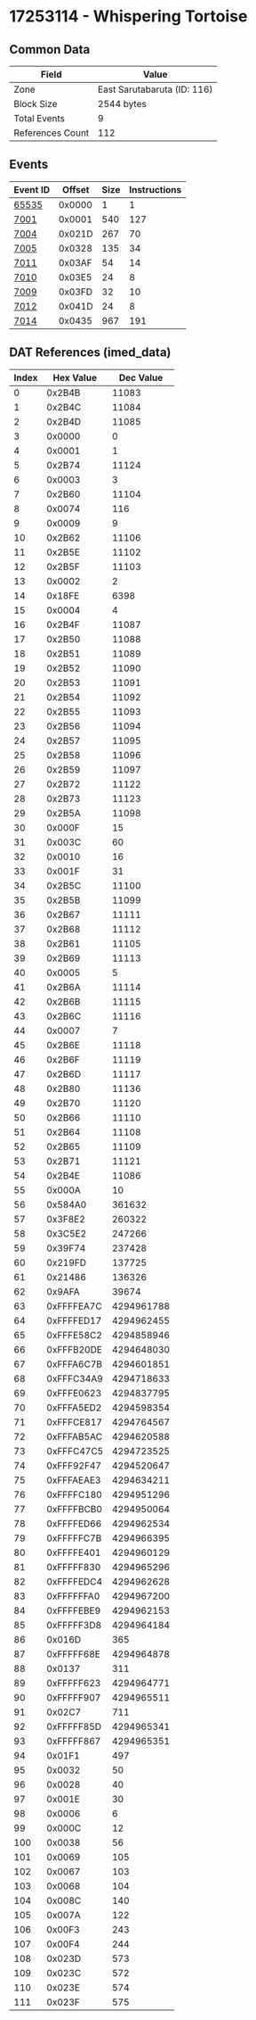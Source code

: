 # 17253114 - Whispering Tortoise

## Common Data

| Field            | Value                       |
|------------------|-----------------------------|
| Zone             | East Sarutabaruta (ID: 116) |
| Block Size       | 2544 bytes                  |
| Total Events     | 9                           |
| References Count | 112                         |

## Events

| Event ID            | Offset   |   Size |   Instructions |
|---------------------|----------|--------|----------------|
| [65535](./65535.md) | 0x0000   |      1 |              1 |
| [7001](./7001.md)   | 0x0001   |    540 |            127 |
| [7004](./7004.md)   | 0x021D   |    267 |             70 |
| [7005](./7005.md)   | 0x0328   |    135 |             34 |
| [7011](./7011.md)   | 0x03AF   |     54 |             14 |
| [7010](./7010.md)   | 0x03E5   |     24 |              8 |
| [7009](./7009.md)   | 0x03FD   |     32 |             10 |
| [7012](./7012.md)   | 0x041D   |     24 |              8 |
| [7014](./7014.md)   | 0x0435   |    967 |            191 |

## DAT References (imed_data)

|   Index | Hex Value   |   Dec Value |
|---------|-------------|-------------|
|       0 | 0x2B4B      |       11083 |
|       1 | 0x2B4C      |       11084 |
|       2 | 0x2B4D      |       11085 |
|       3 | 0x0000      |           0 |
|       4 | 0x0001      |           1 |
|       5 | 0x2B74      |       11124 |
|       6 | 0x0003      |           3 |
|       7 | 0x2B60      |       11104 |
|       8 | 0x0074      |         116 |
|       9 | 0x0009      |           9 |
|      10 | 0x2B62      |       11106 |
|      11 | 0x2B5E      |       11102 |
|      12 | 0x2B5F      |       11103 |
|      13 | 0x0002      |           2 |
|      14 | 0x18FE      |        6398 |
|      15 | 0x0004      |           4 |
|      16 | 0x2B4F      |       11087 |
|      17 | 0x2B50      |       11088 |
|      18 | 0x2B51      |       11089 |
|      19 | 0x2B52      |       11090 |
|      20 | 0x2B53      |       11091 |
|      21 | 0x2B54      |       11092 |
|      22 | 0x2B55      |       11093 |
|      23 | 0x2B56      |       11094 |
|      24 | 0x2B57      |       11095 |
|      25 | 0x2B58      |       11096 |
|      26 | 0x2B59      |       11097 |
|      27 | 0x2B72      |       11122 |
|      28 | 0x2B73      |       11123 |
|      29 | 0x2B5A      |       11098 |
|      30 | 0x000F      |          15 |
|      31 | 0x003C      |          60 |
|      32 | 0x0010      |          16 |
|      33 | 0x001F      |          31 |
|      34 | 0x2B5C      |       11100 |
|      35 | 0x2B5B      |       11099 |
|      36 | 0x2B67      |       11111 |
|      37 | 0x2B68      |       11112 |
|      38 | 0x2B61      |       11105 |
|      39 | 0x2B69      |       11113 |
|      40 | 0x0005      |           5 |
|      41 | 0x2B6A      |       11114 |
|      42 | 0x2B6B      |       11115 |
|      43 | 0x2B6C      |       11116 |
|      44 | 0x0007      |           7 |
|      45 | 0x2B6E      |       11118 |
|      46 | 0x2B6F      |       11119 |
|      47 | 0x2B6D      |       11117 |
|      48 | 0x2B80      |       11136 |
|      49 | 0x2B70      |       11120 |
|      50 | 0x2B66      |       11110 |
|      51 | 0x2B64      |       11108 |
|      52 | 0x2B65      |       11109 |
|      53 | 0x2B71      |       11121 |
|      54 | 0x2B4E      |       11086 |
|      55 | 0x000A      |          10 |
|      56 | 0x584A0     |      361632 |
|      57 | 0x3F8E2     |      260322 |
|      58 | 0x3C5E2     |      247266 |
|      59 | 0x39F74     |      237428 |
|      60 | 0x219FD     |      137725 |
|      61 | 0x21486     |      136326 |
|      62 | 0x9AFA      |       39674 |
|      63 | 0xFFFFEA7C  |  4294961788 |
|      64 | 0xFFFFED17  |  4294962455 |
|      65 | 0xFFFE58C2  |  4294858946 |
|      66 | 0xFFFB20DE  |  4294648030 |
|      67 | 0xFFFA6C7B  |  4294601851 |
|      68 | 0xFFFC34A9  |  4294718633 |
|      69 | 0xFFFE0623  |  4294837795 |
|      70 | 0xFFFA5ED2  |  4294598354 |
|      71 | 0xFFFCE817  |  4294764567 |
|      72 | 0xFFFAB5AC  |  4294620588 |
|      73 | 0xFFFC47C5  |  4294723525 |
|      74 | 0xFFF92F47  |  4294520647 |
|      75 | 0xFFFAEAE3  |  4294634211 |
|      76 | 0xFFFFC180  |  4294951296 |
|      77 | 0xFFFFBCB0  |  4294950064 |
|      78 | 0xFFFFED66  |  4294962534 |
|      79 | 0xFFFFFC7B  |  4294966395 |
|      80 | 0xFFFFE401  |  4294960129 |
|      81 | 0xFFFFF830  |  4294965296 |
|      82 | 0xFFFFEDC4  |  4294962628 |
|      83 | 0xFFFFFFA0  |  4294967200 |
|      84 | 0xFFFFEBE9  |  4294962153 |
|      85 | 0xFFFFF3D8  |  4294964184 |
|      86 | 0x016D      |         365 |
|      87 | 0xFFFFF68E  |  4294964878 |
|      88 | 0x0137      |         311 |
|      89 | 0xFFFFF623  |  4294964771 |
|      90 | 0xFFFFF907  |  4294965511 |
|      91 | 0x02C7      |         711 |
|      92 | 0xFFFFF85D  |  4294965341 |
|      93 | 0xFFFFF867  |  4294965351 |
|      94 | 0x01F1      |         497 |
|      95 | 0x0032      |          50 |
|      96 | 0x0028      |          40 |
|      97 | 0x001E      |          30 |
|      98 | 0x0006      |           6 |
|      99 | 0x000C      |          12 |
|     100 | 0x0038      |          56 |
|     101 | 0x0069      |         105 |
|     102 | 0x0067      |         103 |
|     103 | 0x0068      |         104 |
|     104 | 0x008C      |         140 |
|     105 | 0x007A      |         122 |
|     106 | 0x00F3      |         243 |
|     107 | 0x00F4      |         244 |
|     108 | 0x023D      |         573 |
|     109 | 0x023C      |         572 |
|     110 | 0x023E      |         574 |
|     111 | 0x023F      |         575 |
